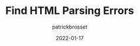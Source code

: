 ---
author: patrickbrosset
date: 2022-01-17
permalink: false
publisher: _devtoolstips
tags:
  - devtools
  - html
  - parsing
  - quality
target_url: https://devtoolstips.org/tips/en/find-html-parsing-errors/
title: Find HTML Parsing Errors
---
